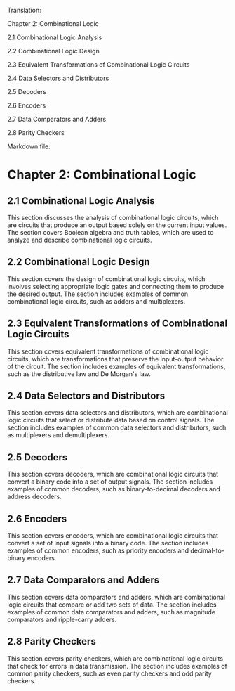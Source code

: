
Translation:

Chapter 2: Combinational Logic

2.1 Combinational Logic Analysis

2.2 Combinational Logic Design

2.3 Equivalent Transformations of Combinational Logic Circuits

2.4 Data Selectors and Distributors

2.5 Decoders

2.6 Encoders

2.7 Data Comparators and Adders

2.8 Parity Checkers

Markdown file:

# Chapter 2: Combinational Logic

## 2.1 Combinational Logic Analysis

This section discusses the analysis of combinational logic circuits, which are circuits that produce an output based solely on the current input values. The section covers Boolean algebra and truth tables, which are used to analyze and describe combinational logic circuits.



## 2.2 Combinational Logic Design

This section covers the design of combinational logic circuits, which involves selecting appropriate logic gates and connecting them to produce the desired output. The section includes examples of common combinational logic circuits, such as adders and multiplexers.

## 2.3 Equivalent Transformations of Combinational Logic Circuits

This section covers equivalent transformations of combinational logic circuits, which are transformations that preserve the input-output behavior of the circuit. The section includes examples of equivalent transformations, such as the distributive law and De Morgan's law.

## 2.4 Data Selectors and Distributors

This section covers data selectors and distributors, which are combinational logic circuits that select or distribute data based on control signals. The section includes examples of common data selectors and distributors, such as multiplexers and demultiplexers.

## 2.5 Decoders

This section covers decoders, which are combinational logic circuits that convert a binary code into a set of output signals. The section includes examples of common decoders, such as binary-to-decimal decoders and address decoders.

## 2.6 Encoders

This section covers encoders, which are combinational logic circuits that convert a set of input signals into a binary code. The section includes examples of common encoders, such as priority encoders and decimal-to-binary encoders.

## 2.7 Data Comparators and Adders

This section covers data comparators and adders, which are combinational logic circuits that compare or add two sets of data. The section includes examples of common data comparators and adders, such as magnitude comparators and ripple-carry adders.

## 2.8 Parity Checkers

This section covers parity checkers, which are combinational logic circuits that check for errors in data transmission. The section includes examples of common parity checkers, such as even parity checkers and odd parity checkers.